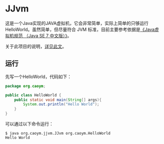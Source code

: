 # JJvm

这是一个Java实现的JAVA虚拟机，它会非常简单，实际上简单的只够运行HelloWorld。虽然简单，但尽量符合 JVM 标准，目前主要参考依据是[《Java虚拟机规范 （Java SE 7 中文版）》](http://www.iteye.com/topic/1117824)。

关于此项目的说明，[详见此文](http://www.jianshu.com/p/4d81465c2fb8)。

## 运行

先写一个HelloWorld，代码如下：

```java
package org.caoym;

public class HelloWorld {
    public static void main(String[] args){
        System.out.println("Hello World");
    }
}
```

可以通过以下命令运行：

```shell
$ java org.caoym.jjvm.JJvm org.caoym.HelloWorld
Hello World
```



